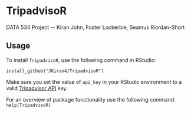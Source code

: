 # TripadvisoR

DATA 534 Project -- Kiran John, Foster Lockerbie, Seamus Riordan-Short

## Usage

To install `TripadvisoR`, use the following command in RStudio:

`install_github("JKiran4/TripadvisoR")`

Make sure you set the value of `api_key` in your RStudio environment to a valid [Tripadvisor API](https://www.tripadvisor.com/developers) key.

For an overview of package functionality use the following command: `help(TripadvisoR)`

